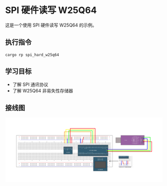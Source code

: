 # SPI 硬件读写 W25Q64

这是一个使用 SPI 硬件读写 W25Q64 的示例。

## 执行指令

```shell
cargo rp spi_hard_w25q64
```

## 学习目标

- 了解 SPI 通讯协议
- 了解 W25Q64 非易失性存储器

## 接线图

![](../../../images/wiring_diagram/11-2%20硬件SPI读写W25Q64.jpg)

